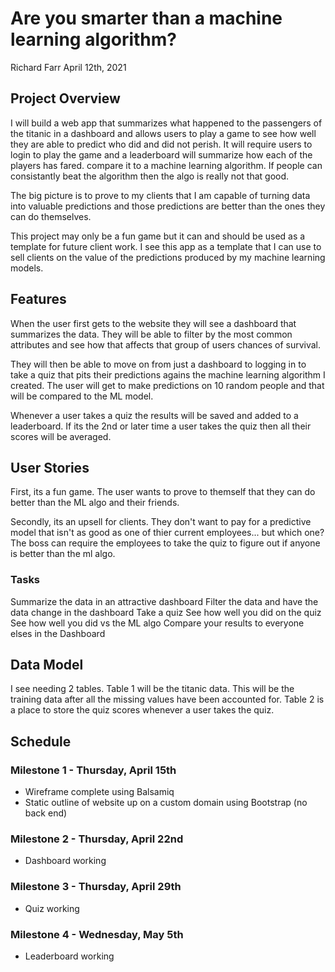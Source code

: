 # Are you smarter than a machine learning algorithm?
Richard Farr
April 12th, 2021

## Project Overview
I will build a web app that summarizes what happened to the passengers of the titanic in a dashboard and allows users to play a game to see how well they are able to predict who did and did not perish. It will require users to login to play the game and a leaderboard will summarize how each of the players has fared.  compare it to a machine learning algorithm. 
If people can consistantly beat the algorithm then the algo is really not that good.

The big picture is to prove to my clients that I am capable of turning data into valuable predictions and those predictions are better than the ones they can do themselves.

This project may only be a fun game but it can and should be used as a template for future client work. I see this app as a template that I can use to sell clients on the value of the predictions produced by my machine learning models. 

## Features
When the user first gets to the website they will see a dashboard that summarizes the data. They will be able to filter by the most common attributes and see how that affects that group of users chances of survival.

They will then be able to move on from just a dashboard to logging in to take a quiz that pits their predictions agains the machine learning algorithm I created. The user will get to make predictions on 10 random people and that will be compared to the ML model.

Whenever a user takes a quiz the results will be saved and added to a leaderboard. If its the 2nd or later time a user takes the quiz then all their scores will be averaged. 

## User Stories
First, its a fun game. The user wants to prove to themself that they can do better than the ML algo and their friends.

Secondly, its an upsell for clients. They don't want to pay for a predictive model that isn't as good as one of thier current employees... but which one? The boss can require the employees to take the quiz to figure out if anyone is better than the ml algo.

### Tasks
Summarize the data in an attractive dashboard
Filter the data and have the data change in the dashboard
Take a quiz
See how well you did on the quiz
See how well you did vs the ML algo 
Compare your results to everyone elses in the Dashboard

## Data Model
I see needing 2 tables.
Table 1 will be the titanic data. This will be the training data after all the missing values have been accounted for.
Table 2 is a place to store the quiz scores whenever a user takes the quiz.

## Schedule

### Milestone 1 - Thursday, April 15th
- Wireframe complete using Balsamiq
- Static outline of website up on a custom domain using Bootstrap (no back end)

### Milestone 2 - Thursday, April 22nd
- Dashboard working

### Milestone 3 - Thursday, April 29th
- Quiz working

### Milestone 4 - Wednesday, May 5th
- Leaderboard working

